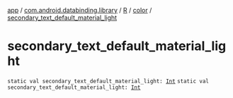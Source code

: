 [app](../../../index.md) / [com.android.databinding.library](../../index.md) / [R](../index.md) / [color](index.md) / [secondary_text_default_material_light](./secondary_text_default_material_light.md)

# secondary_text_default_material_light

`static val secondary_text_default_material_light: `[`Int`](https://kotlinlang.org/api/latest/jvm/stdlib/kotlin/-int/index.html)
`static val secondary_text_default_material_light: `[`Int`](https://kotlinlang.org/api/latest/jvm/stdlib/kotlin/-int/index.html)